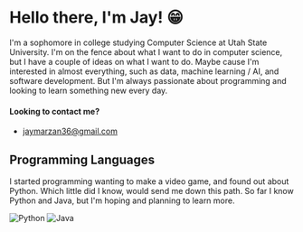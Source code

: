 # Hello there, I'm Jay! 😁

I'm a sophomore in college studying Computer Science at Utah State University. I'm on the fence about what I want to do in computer science, but I have a couple of ideas on what I want to do. Maybe cause I'm interested in almost everything, such as data, machine learning / AI, and software development. But I'm always passionate about programming and looking to learn something new every day. 

#### Looking to contact me?
* jaymarzan36@gmail.com

## Programming Languages
I started programming wanting to make a video game, and found out about Python. Which little did I know, would send me down this path. So far I know Python and Java, but I'm hoping and planning to learn more.


![Python](https://img.shields.io/badge/python-3670A0?style=for-the-badge&logo=python&logoColor=ffdd54)
![Java](https://img.shields.io/badge/java-%23ED8B00.svg?style=for-the-badge&logo=openjdk&logoColor=white)

